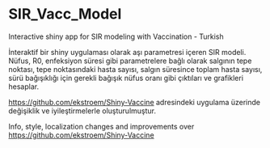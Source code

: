 # SIR_Vacc_Model
Interactive shiny app for SIR modeling with Vaccination - Turkish 


İnteraktif bir shiny uygulaması olarak aşı parametresi içeren SIR modeli. Nüfus, R0, enfeksiyon süresi gibi parametrelere bağlı olarak salgının tepe noktası, tepe noktasındaki hasta sayısı, salgın süresince toplam hasta sayısı, sürü bağışıklığı için gerekli bağışık nüfus oranı gibi çıktıları ve grafikleri hesaplar.

https://github.com/ekstroem/Shiny-Vaccine adresindeki uygulama üzerinde değişiklik ve iyileştirmelerle oluşturulmuştur.

Info, style, localization changes and improvements over https://github.com/ekstroem/Shiny-Vaccine

